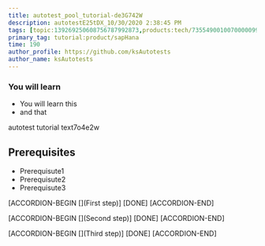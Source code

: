 ```yaml
---
title: autotest_pool_tutorial-de3G742W
description: autotestE25tDX_10/30/2020 2:38:45 PM
tags: [topic:139269250608756787992873,products:tech/73554900100700000996,tutorial:experience/advanced]
primary_tag: tutorial:product/sapHana
time: 190
author_profile: https://github.com/ksAutotests
author_name: ksAutotests
---
```

### You will learn
- You will learn this
- and that

autotest tutorial text7o4e2w

## Prerequisites
- Prerequisute1
- Prerequisute2
- Prerequisute3

[ACCORDION-BEGIN [](First step)]
[DONE]
[ACCORDION-END]

[ACCORDION-BEGIN [](Second step)]
[DONE]
[ACCORDION-END]

[ACCORDION-BEGIN [](Third step)]
[DONE]
[ACCORDION-END]

